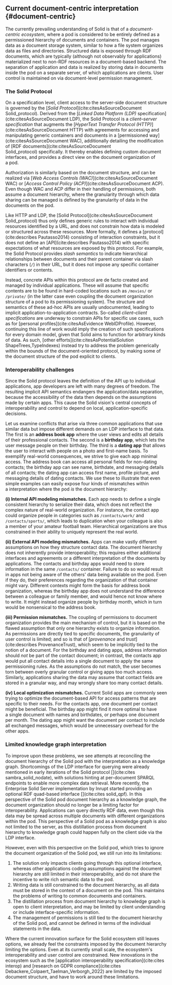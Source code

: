 ## Current document-centric interpretation {#document-centric}
<!-- The first interpretation we look at is document-centric. -->
The currently prevailing understanding of Solid
is that of a _document-centric ecosystem_,
where a pod is considered to be entirely defined
as a permissioned hierarchy of documents and containers.
The pod manages data as a document storage system,
similar to how a file system organizes data
as files and directories.
Structured data is exposed through RDF documents,
which are typically (although not observably for applications)
materialized next to non-RDF resources in a document-based backend.
The separation of application and data is realized
by storing data in documents inside the pod on a separate server,
of which applications are clients.
User control is maintained on via document-level permission management.

### The Solid Protocol

On a specification level,
client access to the server-side document structure
is governed by the [_Solid Protocol_](cite:citesAsSourceDocument Solid_protocol).
Derived from the [_Linked Data Platform (LDP)_ specification](cite:citesAsSourceDocument LDP),
the Solid Protocol is a _client–server specification_
that augments the [_HyperText Transfer Protocol (HTTP)_](cite:citesAsSourceDocument HTTP)
with agreements for accessing and manipulating generic containers and documents
in a [permissioned way](cite:citesAsSourceDocument WAC),
additionally detailing the modification of [RDF documents](cite:citesAsSourceDocument Solid_protocol) specifically.
It thereby enables defining custom document interfaces,
and provides a direct view on the document organization of a pod.
<!--  The authorization interface -->
Authorization is similarly based on the document structure,
and can be realized via
[_Web Access Controls (WAC)_](cite:citesAsSourceDocument WAC) 
or [_Access Control Policy (ACP)_](cite:citesAsSourceDocument ACP).
Even though WAC and ACP differ in their handling of permissions,
both assume a document hierarchy,
where the granularity through which data sharing can be managed
is defined by the granularity of data in the documents on the pod.

Like HTTP and LDP,
the [Solid Protocol](cite:citesAsSourceDocument Solid_protocol)
thus only defines generic rules
to interact with individual resources identified by a URL,
and does not constrain how data is modeled or structured
across these resources.
More formally,
it defines a [protocol](cite:describes Pautasso2014)
consisting of interaction constraints,
but it does not define an [API](cite:describes Pautasso2014)
with specific expectations
of what resources are exposed by this protocol.
For example,
the Solid Protocol provides *slash semantics*
to indicate hierarchical relationships between documents and their parent container
via slash characters (`/`) in their URL,
but it does not impose any specific container identifiers or contents.

Instead,
concrete APIs within this protocol
are de facto created and managed by individual applications.
These will assume that specific contents are to be found
in hard-coded locations such as `/movies/` or `/private/`
(in the latter case even coupling the document organization structure
 of a pod to its permissioning system).
The structure and semantics of these ad-hoc APIs are usually undocumented,
leading to implicit application-to-application contracts.
So-called _client–client specifications_ are underway
to constrain APIs for specific use cases,
such as for [personal profiles](cite:citesAsEvidence WebIDProfile).
However,
continuing this line of work
would imply the creation of such specifications
for every domain model,
given that Solid aims to function for arbitrary kinds of data.
As such,
[other efforts](cite:citesAsPotentialSolution ShapeTrees,TypeIndexes)
instead try to address the problem generically
within the bounds of the document-oriented protocol,
by making some of the document structure of the pod explicit to clients.


### Interoperability challenges
<!-- Interoperability problems -->
Since the Solid protocol
leaves the definition of the API up to individual applications,
app developers are left with many degrees of freedom.
The resulting implicit API semantics endangers the application/data separation,
because the accessibility of the data then depends
on the assumptions made by certain apps.
This cause the Solid vision's central concepts of interoperability and control
to depend on local, application-specific decisions.

<!-- This proposes Solid as a document-centric ecosystem. -->
Let us examine conflicts that arise
via three common applications that use similar data
but impose different demands on an LDP interface to that data.
The first is an **address book app**
where the user views and edits
all details of their professional contacts.
The second is a **birthday app**,
which lets the user message people on their birthday.
The third is a **dating app**
that allows the user to interact with people
on a photo and first-name basis.
To exemplify real-world consequences,
we strive to give each app minimal access.
The address book can access all personal fields for non-dating contacts;
the birthday app can see name, birthdate, and messaging details of all contacts;
the dating app can access first name, profile picture,
and messaging details of dating contacts.
We use these to illustrate that even simple examples
can easily expose four kinds of mismatches
within a interpretation where the pod _is_ the document hierarchy:

<!-- hierarchy mismatch -->
**(i) Internal API modeling mismatches.**
Each app needs to define a single consistent hierarchy
to serialize their data,
which does not reflect the complex nature of real-world organization.
For instance,
the contact app could organize people in categories
such as `/contacts/work/` and `/contacts/sports/`,
which leads to duplication when your colleague
is also a member of your amateur football team.
Hierarchical organizations are thus constrained
in their ability to uniquely represent the real world.

**(ii) External API modeling mismatches.**
Apps can make vastly different assumptions 
on how they structure contact data.
The document hierarchy does not inherently provide interoperability;
this requires either additional interfaces and agreements
or a different interpretation of the documents by applications.
The contacts and birthday apps would need
to store information in the same `/contacts/` container.
Failure to do so would result in apps not being aware of 
the others' data being available on the pod.
Even if they do,
their preferences regarding the organization of that container might vary.
Different contexts might form the basis for address book organization,
whereas the birthday app does not understand
the difference between a colleague or family member,
and would hence not know where to write.
It might instead organize people by birthday month,
which in turn would be nonsensical to the address book.

**(iii) Permission mismatches.**
The coupling of permissions to document organization
provides the main mechanism of control,
but it is based on the flawed assumption
that only one hierarchy exists to organize information.
As permissions are directly tied to specific documents,
the granularity of user control is limited;
and so is that of [_provenance_ and _trust_](cite:describes ProvenanceTrust),
which seem to be implicitly tied to the notion of a document.
For the birthday and dating apps,
address information should _not_ be part of the contact document;
in contrast, the contacts app
would put all contact details into a single document
to apply the same permissioning rules.
As the assumptions do not match,
the user becomes torn between overly granular control
or giving apps too much access.
Similarly, applications sharing the data may assume 
that contact fields are stored in a granular way,
and may wrongly share too many contact details.

**(iv) Local optimization mismatches.**
Current Solid apps are commonly seen
trying to optimize the document-based API
for access patterns that are specific to their needs.
For the contacts app,
one document per contact might be beneficial.
The birthday app might find it more optimal
to have a single document with names and birthdates,
or perhaps one document per month.
The dating app might want the document per contact
to include all exchanged messages,
which would be unnecessary overhead for the other apps.

### Limited knowledge graph interpretation
<!-- The document-centric vision as a KG -->
To improve upon these problems, 
we see attempts at reconciling the document hierarchy
of the Solid pod with the interpretation as a knowledge graph.
Shortcomings of the LDP interface for querying
were already mentioned in early iterations of the Solid protocol [](cite:cites sambra_solid_nodate),
with solutions hinting at per-document SPARQL endpoints
to enable more complex data retrieval.
More recently, the Enterprise Solid Server implementation by Inrupt 
started providing an optional RDF quad-based interface [](cite:cites solid_qpf). 
In this perspective of the Solid pod document hierarchy as a knowledge graph,
the document organization should no longer
be a limiting factor for interoperability.
Applications can query directly RDF data,
even though this data may be spread across 
multiple documents with different organizations within the pod.
This perspective of a Solid pod as a knowledge graph is also 
not limited to the server, as this distillation process
from document hierarchy to knowledge graph
could happen fully on the client side via the LDP interface.

<!-- Still has problems -->
However, even with this perspective on the Solid pod, 
which tries to ignore the document organization of the Solid pod,
we still run into its limitations:

1. The solution only impacts clients going through this optional interface,
whereas other applications coding assumptions against the 
document hierarchy are still limited in their interoperability, 
and do not share the incentive to write rich semantic data to the pod.
2. Writing data is still constrained to the document hierarchy,
as all data must be stored in the context of a document on the pod.
This maintains the problems of writing to common
documents and containers.
3. The distillation process from document hierarchy to knowledge graph
is open to client interpretation, and may be limited by client understanding
or include interface-specific information.
4. The management of permissions is still
tied to the document hierarchy of the Solid pod, and cannot be
defined in terms of the individual statements in the data.

Where the current innovation surface for the Solid ecosystem still leaves options,
we already feel the constraints imposed by the document hierarchy limiting the options.
Even at its currently small scale, 
the ecosystem's interoperability and user control are constrained.
New innovations in the ecosystem
such as the [application interoperability specification](cite:cites interop)
and [research on GDPR compliance](cite:cites Debackere_Colpaert_Taelman_Verborgh_2022)
are limited by the imposed document structure,
and have to work around these limitations.
